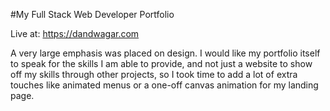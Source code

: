 #My Full Stack Web Developer Portfolio

Live at: https://dandwagar.com

A very large emphasis was placed on design.  I would like my portfolio itself to speak for the skills I am able to provide, and not just a website to show off my skills through other projects, so I took time to add a lot of extra touches like animated menus or a one-off canvas animation for my landing page.  


